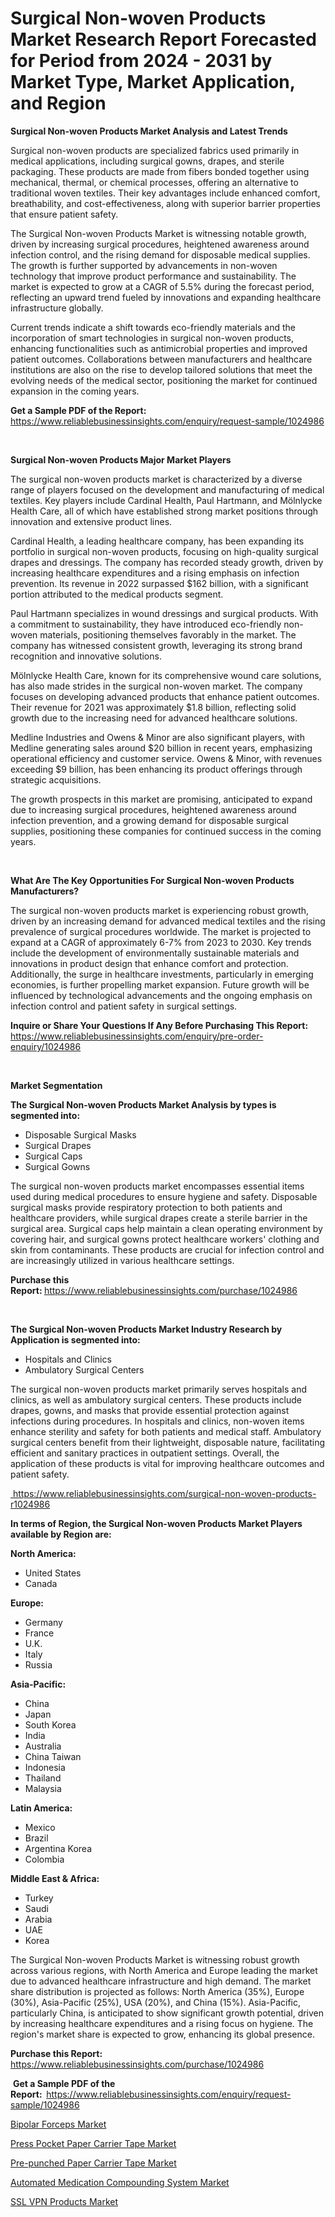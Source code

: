 <p><h1>Surgical Non-woven Products Market Research Report Forecasted for Period from 2024 -  2031 by Market Type, Market Application, and Region</h1></p><p><strong>Surgical Non-woven Products Market Analysis and Latest Trends</strong></p>
<p><p>Surgical non-woven products are specialized fabrics used primarily in medical applications, including surgical gowns, drapes, and sterile packaging. These products are made from fibers bonded together using mechanical, thermal, or chemical processes, offering an alternative to traditional woven textiles. Their key advantages include enhanced comfort, breathability, and cost-effectiveness, along with superior barrier properties that ensure patient safety.</p><p>The Surgical Non-woven Products Market is witnessing notable growth, driven by increasing surgical procedures, heightened awareness around infection control, and the rising demand for disposable medical supplies. The growth is further supported by advancements in non-woven technology that improve product performance and sustainability. The market is expected to grow at a CAGR of 5.5% during the forecast period, reflecting an upward trend fueled by innovations and expanding healthcare infrastructure globally.</p><p>Current trends indicate a shift towards eco-friendly materials and the incorporation of smart technologies in surgical non-woven products, enhancing functionalities such as antimicrobial properties and improved patient outcomes. Collaborations between manufacturers and healthcare institutions are also on the rise to develop tailored solutions that meet the evolving needs of the medical sector, positioning the market for continued expansion in the coming years.</p></p>
<p><strong>Get a Sample PDF of the Report:&nbsp;</strong> <a href="https://www.reliablebusinessinsights.com/enquiry/request-sample/1024986">https://www.reliablebusinessinsights.com/enquiry/request-sample/1024986</a></p>
<p>&nbsp;</p>
<p><strong>Surgical Non-woven Products Major Market Players</strong></p>
<p><p>The surgical non-woven products market is characterized by a diverse range of players focused on the development and manufacturing of medical textiles. Key players include Cardinal Health, Paul Hartmann, and Mölnlycke Health Care, all of which have established strong market positions through innovation and extensive product lines.</p><p>Cardinal Health, a leading healthcare company, has been expanding its portfolio in surgical non-woven products, focusing on high-quality surgical drapes and dressings. The company has recorded steady growth, driven by increasing healthcare expenditures and a rising emphasis on infection prevention. Its revenue in 2022 surpassed $162 billion, with a significant portion attributed to the medical products segment.</p><p>Paul Hartmann specializes in wound dressings and surgical products. With a commitment to sustainability, they have introduced eco-friendly non-woven materials, positioning themselves favorably in the market. The company has witnessed consistent growth, leveraging its strong brand recognition and innovative solutions.</p><p>Mölnlycke Health Care, known for its comprehensive wound care solutions, has also made strides in the surgical non-woven market. The company focuses on developing advanced products that enhance patient outcomes. Their revenue for 2021 was approximately $1.8 billion, reflecting solid growth due to the increasing need for advanced healthcare solutions.</p><p>Medline Industries and Owens & Minor are also significant players, with Medline generating sales around $20 billion in recent years, emphasizing operational efficiency and customer service. Owens & Minor, with revenues exceeding $9 billion, has been enhancing its product offerings through strategic acquisitions.</p><p>The growth prospects in this market are promising, anticipated to expand due to increasing surgical procedures, heightened awareness around infection prevention, and a growing demand for disposable surgical supplies, positioning these companies for continued success in the coming years.</p></p>
<p>&nbsp;</p>
<p><strong>What Are The Key Opportunities For Surgical Non-woven Products Manufacturers?</strong></p>
<p><p>The surgical non-woven products market is experiencing robust growth, driven by an increasing demand for advanced medical textiles and the rising prevalence of surgical procedures worldwide. The market is projected to expand at a CAGR of approximately 6-7% from 2023 to 2030. Key trends include the development of environmentally sustainable materials and innovations in product design that enhance comfort and protection. Additionally, the surge in healthcare investments, particularly in emerging economies, is further propelling market expansion. Future growth will be influenced by technological advancements and the ongoing emphasis on infection control and patient safety in surgical settings.</p></p>
<p><strong>Inquire or Share Your Questions If Any Before Purchasing This Report:</strong> <a href="https://www.reliablebusinessinsights.com/enquiry/pre-order-enquiry/1024986">https://www.reliablebusinessinsights.com/enquiry/pre-order-enquiry/1024986</a></p>
<p>&nbsp;</p>
<p><strong>Market Segmentation</strong></p>
<p><strong>The Surgical Non-woven Products Market Analysis by types is segmented into:</strong></p>
<p><ul><li>Disposable Surgical Masks</li><li>Surgical Drapes</li><li>Surgical Caps</li><li>Surgical Gowns</li></ul></p>
<p><p>The surgical non-woven products market encompasses essential items used during medical procedures to ensure hygiene and safety. Disposable surgical masks provide respiratory protection to both patients and healthcare providers, while surgical drapes create a sterile barrier in the surgical area. Surgical caps help maintain a clean operating environment by covering hair, and surgical gowns protect healthcare workers' clothing and skin from contaminants. These products are crucial for infection control and are increasingly utilized in various healthcare settings.</p></p>
<p><strong>Purchase this Report:&nbsp;</strong><a href="https://www.reliablebusinessinsights.com/purchase/1024986">https://www.reliablebusinessinsights.com/purchase/1024986</a></p>
<p>&nbsp;</p>
<p><strong>The Surgical Non-woven Products Market Industry Research by Application is segmented into:</strong></p>
<p><ul><li>Hospitals and Clinics</li><li>Ambulatory Surgical Centers</li></ul></p>
<p><p>The surgical non-woven products market primarily serves hospitals and clinics, as well as ambulatory surgical centers. These products include drapes, gowns, and masks that provide essential protection against infections during procedures. In hospitals and clinics, non-woven items enhance sterility and safety for both patients and medical staff. Ambulatory surgical centers benefit from their lightweight, disposable nature, facilitating efficient and sanitary practices in outpatient settings. Overall, the application of these products is vital for improving healthcare outcomes and patient safety.</p></p>
<p><a href="https://www.reliablebusinessinsights.com/surgical-non-woven-products-r1024986">&nbsp;https://www.reliablebusinessinsights.com/surgical-non-woven-products-r1024986</a></p>
<p><strong>In terms of Region, the Surgical Non-woven Products Market Players available by Region are:</strong></p>
<p>
    <p> <strong> North America: </strong>
        <ul>
            <li>United States</li>
            <li>Canada</li>
        </ul>
        </p> 
    <p> <strong> Europe: </strong>
        <ul>
            <li>Germany</li>
            <li>France</li>
            <li>U.K.</li>
            <li>Italy</li>
            <li>Russia</li>
        </ul>
        </p> 
    <p> <strong> Asia-Pacific: </strong>
        <ul>
            <li>China</li>
            <li>Japan</li>
            <li>South Korea</li>
            <li>India</li>
            <li>Australia</li>
            <li>China Taiwan</li>
            <li>Indonesia</li>
            <li>Thailand</li>
            <li>Malaysia</li>
        </ul>
        </p> 
    <p> <strong> Latin America: </strong>
        <ul>
            <li>Mexico</li>
            <li>Brazil</li>
            <li>Argentina Korea</li>
            <li>Colombia</li>
        </ul>
        </p> 
    <p> <strong> Middle East & Africa: </strong>
        <ul>
            <li>Turkey</li>
            <li>Saudi</li>
            <li>Arabia</li>
            <li>UAE</li>
            <li>Korea</li>
        </ul>
    </p>
    </p>
<p><p>The Surgical Non-woven Products Market is witnessing robust growth across various regions, with North America and Europe leading the market due to advanced healthcare infrastructure and high demand. The market share distribution is projected as follows: North America (35%), Europe (30%), Asia-Pacific (25%), USA (20%), and China (15%). Asia-Pacific, particularly China, is anticipated to show significant growth potential, driven by increasing healthcare expenditures and a rising focus on hygiene. The region's market share is expected to grow, enhancing its global presence.</p></p>
<p><strong>Purchase this Report: </strong><a href="https://www.reliablebusinessinsights.com/purchase/1024986">https://www.reliablebusinessinsights.com/purchase/1024986</a></p>
<p>&nbsp;<strong>Get a Sample PDF of the Report:&nbsp;&nbsp;</strong><a href="https://www.reliablebusinessinsights.com/enquiry/request-sample/1024986">https://www.reliablebusinessinsights.com/enquiry/request-sample/1024986</a></p>
<p><strong></strong></p>
<p><p><a href="https://www.linkedin.com/pulse/navigating-global-bipolar-forceps-market-landscape-trends-forecasts-h1whf?trackingId=U6H68gQaQ9mJoN9%2Fm%2BUMyw%3D%3D">Bipolar Forceps Market</a></p><p><a href="https://issuu.com/reportprime-2/docs/press-pocket-paper-carrier-tape-mar_ac8727ac769be4">Press Pocket Paper Carrier Tape Market</a></p><p><a href="https://issuu.com/reportprime-2/docs/pre-punched-paper-carrier-tape-mark_09a2b5f5b6db8f">Pre-punched Paper Carrier Tape Market</a></p><p><a href="https://github.com/BesaLoshi2000/Market-Research-Report-List-1/blob/main/automated-medication-compounding-system-market.md">Automated Medication Compounding System Market</a></p><p><a href="https://www.linkedin.com/pulse/what-influencing-future-ssl-vpn-products-market-insights-growth-keqzf?trackingId=%2F2CHDT9RTGSjvBhF3QE1yQ%3D%3D">SSL VPN Products Market</a></p></p>